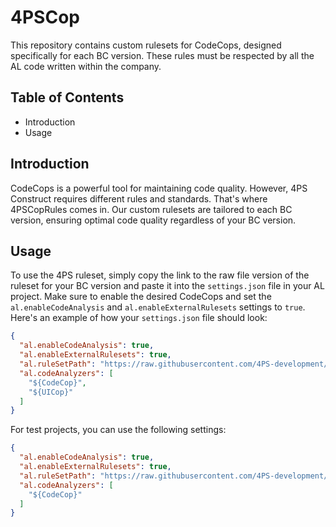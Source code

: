 # 4PSCop

This repository contains custom rulesets for CodeCops, designed specifically for each BC version. These rules must be respected by all the AL code written within the company.

## Table of Contents

- Introduction
- Usage

## Introduction

CodeCops is a powerful tool for maintaining code quality. However, 4PS Construct requires different rules and standards. That's where 4PSCopRules comes in. Our custom rulesets are tailored to each BC version, ensuring optimal code quality regardless of your BC version.

## Usage

To use the 4PS ruleset, simply copy the link to the raw file version of the ruleset for your BC version and paste it into the ```settings.json``` file in your AL project. Make sure to enable the desired CodeCops and set the ```al.enableCodeAnalysis``` and ```al.enableExternalRulesets``` settings to ```true```. Here's an example of how your ```settings.json``` file should look:
    
```json
{
  "al.enableCodeAnalysis": true,
  "al.enableExternalRulesets": true,
  "al.ruleSetPath": "https://raw.githubusercontent.com/4PS-development/4PSCopRules/main/bc233/4ps_general_app_bc233.ruleset.json",
  "al.codeAnalyzers": [
    "${CodeCop}",
    "${UICop}"
  ]
}
```
For test projects, you can use the following settings:

```json
{
  "al.enableCodeAnalysis": true,
  "al.enableExternalRulesets": true,
  "al.ruleSetPath": "https://raw.githubusercontent.com/4PS-development/4PSCopRules/main/bc233/4ps_general_test_bc233.ruleset.json",
  "al.codeAnalyzers": [
    "${CodeCop}"
  ]
}
```
